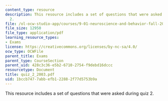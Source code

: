 ```yaml
---
content_type: resource
description: This resource includes a set of questions that were asked during quiz
  2.
file: /ol-ocw-studio-app/courses/9-01-neuroscience-and-behavior-fall-2003/1bccb7477abbefb122882f77d5753b9a_quiz_2_2003.pdf
file_size: 12950
file_type: application/pdf
learning_resource_types:
- Exams
license: https://creativecommons.org/licenses/by-nc-sa/4.0/
ocw_type: OCWFile
parent_title: Exams
parent_type: CourseSection
parent_uid: 428c3c36-e5b2-6710-2754-f9debd16dccc
resourcetype: Document
title: quiz_2_2003.pdf
uid: 1bccb747-7abb-efb1-2288-2f77d5753b9a
---
```

This resource includes a set of questions that were asked during quiz 2.